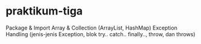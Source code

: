 # praktikum-tiga
Package &amp; Import  Array &amp; Collection (ArrayList, HashMap)  Exception Handling (jenis-jenis Exception, blok try.. catch.. finally.., throw, dan throws)
